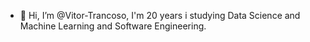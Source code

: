 - 👋 Hi, I’m @Vitor-Trancoso, I'm 20 years i studying Data Science and Machine Learning and Software Engineering.
<!---
Vitor-Trancoso/Vitor-Trancoso is a ✨ special ✨ repository because its `README.md` (this file) appears on your GitHub profile.
You can click the Preview link to take a look at your changes.
--->
